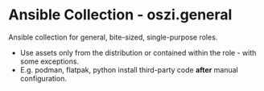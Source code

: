 # Ansible Collection - oszi.general

Ansible collection for general, bite-sized, single-purpose roles.

* Use assets only from the distribution or contained within the role - with some exceptions.
* E.g. podman, flatpak, python install third-party code **after** manual configuration.
